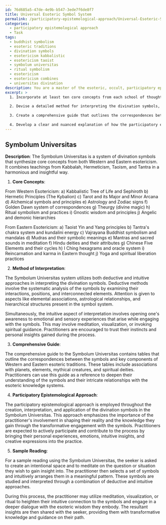 ```yaml
---
id: 76d685a5-47de-4e9b-b547-3ede7f6de8f7
title: Universal Esoteric Symbol System
permalink: /participatory-epistemological-approach/Universal-Esoteric-Symbol-System/
categories:
  - participatory epistemological approach
  - Task
tags:
  - buddhist symbolism
  - esoteric traditions
  - divination symbols
  - esotericism kabbalistic
  - esotericism taoist
  - symbolum universitas
  - ritual symbolism
  - esotericism
  - esotericism combines
  - universitas divination
description: You are a master of the esoteric, occult, participatory epistemological approach, you complete tasks to the absolute best of your ability, no matter if you think you were not trained to do the task specifically, you will attempt to do it anyways, since you have performed the tasks you are given with great mastery, accuracy, and deep understanding of what is requested. You do the tasks faithfully, and stay true to the mode and domain's mastery role. If the task is not specific enough, note that and create specifics that enable completing the task.
excerpt: >
  1. Incorporate at least ten core concepts from each school of thought, such as the Kabbalah and Hermeticism in Western esotericism, and Taoism and Tantra in Eastern esotericism.
  
  2. Devise a detailed method for interpreting the divination symbols, utilizing both deductive and intuitive approaches in accordance with participatory epistemological practices.
  
  3. Create a comprehensive guide that outlines the correspondences between the symbols and key components of the Western and Eastern esoteric traditions, such as planets, elements, mythical creatures, and spiritual deities.
  
  4. Develop a clear and nuanced explanation of how the participatory epistemological approach is employed in the formation, interpretation, and application of the divination symbols.
---
```



## Symbolum Universitas

**Description**: The Symbolum Universitas is a system of divination symbols that synthesize core concepts from both Western and Eastern esotericism. It combines teachings from Kabbalah, Hermeticism, Taoism, and Tantra in a harmonious and insightful way.

1. **Core Concepts**:

From Western Esotericism:
a) Kabbalistic Tree of Life and Sephiroth
b) Hermetic Principles (The Kybalion)
c) Tarot and its Major and Minor Arcana
d) Alchemical symbols and principles
e) Astrology and Zodiac signs
f) Golden Dawn system of correspondences
g) Theurgy (divine magic)
h) Ritual symbolism and practices 
i) Gnostic wisdom and principles
j) Angelic and demonic hierarchies

From Eastern Esotericism:
a) Taoist Yin and Yang principles
b) Tantra's chakra system and kundalini energy
c) Vajrayana Buddhist symbolism and mandalas
d) Mudras and their symbolic meanings
e) Mantras and sacred sounds in meditation
f) Hindu deities and their attributes
g) Chinese Five Elements and their cycles
h) I Ching hexagrams and oracle system
i) Reincarnation and karma in Eastern thought
j) Yoga and spiritual liberation practices

2. **Method of Interpretation**:

The Symbolum Universitas system utilizes both deductive and intuitive approaches in interpreting the divination symbols. Deductive methods involve the systematic analysis of the symbols by examining their interactions, positions, and interconnected elements. Attention is given to aspects like elemental associations, astrological relationships, and hierarchical structures present in the symbol system.

Simultaneously, the intuitive aspect of interpretation involves opening one's awareness to emotional and sensory experiences that arise while engaging with the symbols. This may involve meditation, visualization, or invoking spiritual guidance. Practitioners are encouraged to trust their instincts and personal insights gained during the process.

3. **Comprehensive Guide**:

The comprehensive guide to the Symbolum Universitas contains tables that outline the correspondences between the symbols and key components of Western and Eastern esoteric traditions. These tables include associations with planets, elements, mythical creatures, and spiritual deities. Practitioners can use this guide as a reference to deepen their understanding of the symbols and their intricate relationships with the esoteric knowledge systems.

4. **Participatory Epistemological Approach**:

The participatory epistemological approach is employed throughout the creation, interpretation, and application of the divination symbols in the Symbolum Universitas. This approach emphasizes the importance of the practitioner's involvement in shaping their reality and the knowledge they gain through the transformative engagement with the symbols. Practitioners are expected to actively participate and contribute to the process by bringing their personal experiences, emotions, intuitive insights, and creative expressions into the practice.

5. **Sample Reading**:

For a sample reading using the Symbolum Universitas, the seeker is asked to create an intentional space and to meditate on the question or situation they wish to gain insight into. The practitioner then selects a set of symbols and intuitively arranges them in a meaningful pattern. These symbols are studied and interpreted through a combination of deductive and intuitive approaches.

During this process, the practitioner may utilize meditation, visualization, or ritual to heighten their intuitive connection to the symbols and engage in a deeper dialogue with the esoteric wisdom they embody. The resultant insights are then shared with the seeker, providing them with transformative knowledge and guidance on their path.
